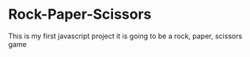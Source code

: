 # Rock-Paper-Scissors

This is my first javascript project
it is going to be a rock, paper, scissors game
